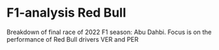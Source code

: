 # F1-analysis Red Bull
 Breakdown of final race of 2022 F1 season: Abu Dahbi. Focus is on the performance of Red Bull drivers VER and PER